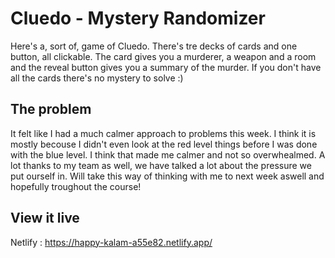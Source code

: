 # Cluedo - Mystery Randomizer

Here's a, sort of, game of Cluedo. There's tre decks of cards and one button, all clickable. The card gives you a murderer, a weapon and a room and the reveal button gives you a summary of the murder. If you don't have all the cards there's no mystery to solve :) 

## The problem

It felt like I had a much calmer approach to problems this week. I think it is mostly becouse I didn't even look at the red level things before I was done with the blue level. I think that made me calmer and not so overwhealmed. A lot thanks to my team as well, we have talked a lot about the pressure we put ourself in. 
Will take this way of thinking with me to next week aswell and hopefully troughout the course!

## View it live

Netlify :
https://happy-kalam-a55e82.netlify.app/
